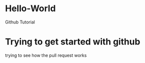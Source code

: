 # Hello-World
Github Tutorial
# Trying to get started with github
trying to see how the pull request works
